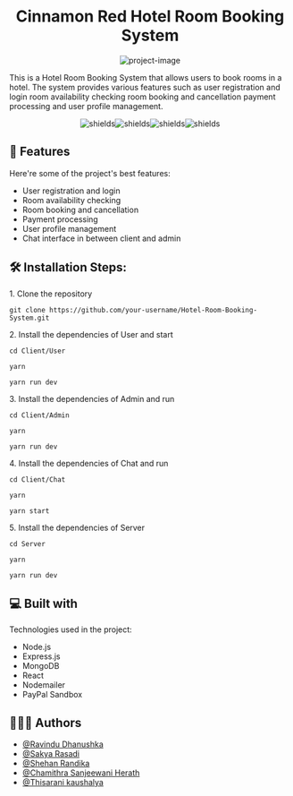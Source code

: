 <h1 align="center" id="title">Cinnamon Red Hotel Room Booking System</h1>

<p align="center"><img src="https://socialify.git.ci/ravindu0823/Hotel-Room-Booking-System/image?description=1&amp;descriptionEditable=This%20is%20a%20Hotel%20Room%20Booking%20System%20that%20allows%20users%20to%20book%20rooms%20in%20a%20hotel.&amp;font=Bitter&amp;forks=1&amp;issues=1&amp;language=1&amp;name=1&amp;owner=1&amp;pattern=Floating%20Cogs&amp;pulls=1&amp;stargazers=1&amp;theme=Light" alt="project-image"></p>

<p id="description">This is a Hotel Room Booking System that allows users to book rooms in a hotel. The system provides various features such as user registration and login room availability checking room booking and cancellation payment processing and user profile management.</p>

<p align="center"><img src="https://img.shields.io/github/issues-pr-closed-raw/ravindu0823/Hotel-Room-Booking-System?style=for-the-badge" alt="shields"><img src="https://img.shields.io/github/contributors/ravindu0823/Hotel-Room-Booking-System?style=for-the-badge" alt="shields"><img src="https://img.shields.io/github/commit-activity/m/ravindu0823/Hotel-Room-Booking-System?style=for-the-badge" alt="shields"><img src="https://img.shields.io/github/v/tag/ravindu0823/Hotel-Room-Booking-System?include_prereleases&amp;style=for-the-badge&amp;color=%23FF0000" alt="shields"></p>

<h2>🧐 Features</h2>

Here're some of the project's best features:

*   User registration and login
*   Room availability checking
*   Room booking and cancellation
*   Payment processing
*   User profile management
*   Chat interface in between client and admin

<h2>🛠️ Installation Steps:</h2>

<p>1. Clone the repository</p>

```
git clone https://github.com/your-username/Hotel-Room-Booking-System.git
```

<p>2. Install the dependencies of User and start</p>

```
cd Client/User

yarn

yarn run dev
```

<p>3. Install the dependencies of Admin and run</p>

```
cd Client/Admin

yarn

yarn run dev
```

<p>4. Install the dependencies of Chat and run</p>

```
cd Client/Chat

yarn

yarn start
```

<p>5. Install the dependencies of Server</p>

```
cd Server

yarn

yarn run dev
```

  
<h2>💻 Built with</h2>

Technologies used in the project:

*   Node.js
*   Express.js
*   MongoDB
*   React
*   Nodemailer
*   PayPal Sandbox

## 👨🏼‍🎓 Authors

- [@Ravindu Dhanushka](https://github.com/ravindu0823)
- [@Sakya Rasadi](https://github.com/sakyarasadi)
- [@Shehan Randika](https://github.com/shehanrandika99)
- [@Chamithra Sanjeewani Herath](https://github.com/chamithra1999)
- [@Thisarani kaushalya](https://github.com/Thisarani123)

